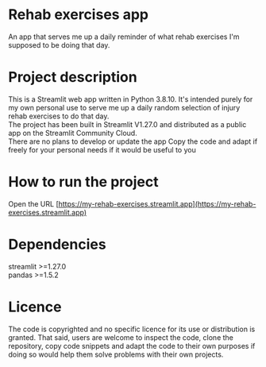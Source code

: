 # Rehab exercises app
An app that serves me up a daily reminder of what rehab exercises I'm supposed to be doing that day.

# Project description
This is a Streamlit web app written in Python 3.8.10. It\'s intended purely for my own personal use to serve me up a daily random selection of injury rehab exercises to do that day.<br>
The project has been built in Streamlit V1.27.0 and distributed as a public app on the Streamlit Community Cloud.<br>
There are no plans to develop or update the app Copy the code and adapt if freely for your personal needs if it would be useful to you<br>

# How to run the project
Open the URL [https://my-rehab-exercises.streamlit.app](https://my-rehab-exercises.streamlit.app)

# Dependencies
streamlit >=1.27.0<br>
pandas >=1.5.2<br>

# Licence
The code is copyrighted and no specific licence for its use or distribution is granted. That said, users are welcome to inspect the code, clone the repository, copy code snippets and adapt the code to their own purposes if doing so would help them solve problems with their own projects.
